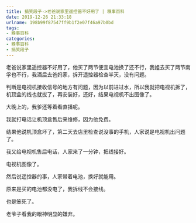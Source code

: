 ```yaml
---
title: 搞笑段子->老爸说家里遥控器不好用了 | 糗事百科
date: 2019-12-26 21:33:18
urlname: 198b99f87547ff9b1f2e07f46a97b0bd
tags: 
- 糗事百科
categories:
- 糗事百科
- 搞笑段子
---
```

老爸说家里遥控器不好用了，他买了两节便宜电池换了还不行，我姐去买了两节南孚也不行，我酒后去爸妈家，拆开遥控器检查半天，没有问题。

判断是电视机接收信号的地方有问题，因为以前进过水，所以我就把电视机拆了，机顶盒的线也就拔了，再安装好，还好，结果电视机不出图像了。

大晚上的，我爹还等着看直播呢。

我就打电话让机顶盒售后来维修，因为他免费。

结果他说机顶盒坏了，第二天去店里检查说没事的手机，人家说是电视机出问题了。

我又给电视机售后电话，人家来了一分钟，把线接好。

电视机图像了。

然后说遥控器的事，人家带着电池，换好就能用。

原来是买的电池都没电了，我拆线不会接线。

也是笨死了。

老爷子看我的眼神明显的嫌弃。


